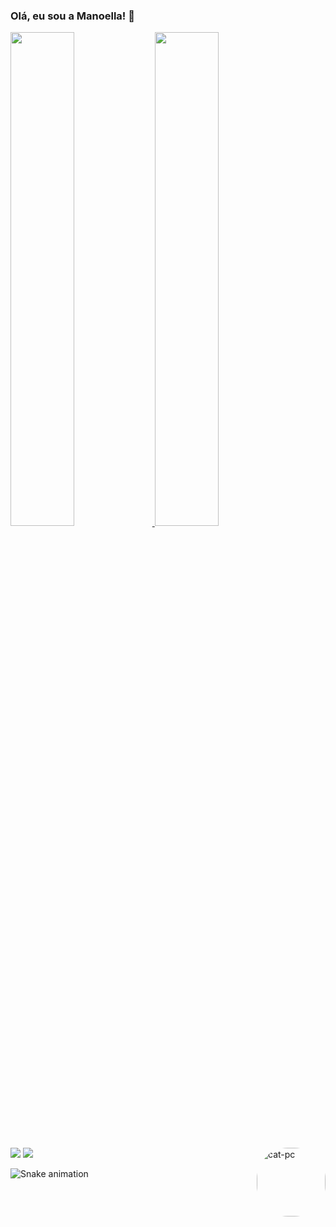 ### Olá, eu sou a Manoella! 💜    

<div align="left">
  <a href="https://github.com/manoellasouza">
  <img width="45%" src="https://github-readme-stats.vercel.app/api?username=manoellasouza&show_icons=true&theme=github_dark&include_all_commits=true&count_private=true"/>
  <img width="45%" src="https://github-readme-stats.vercel.app/api/top-langs/?username=manoellasouza&layout=compact&langs_count=7&theme=github_dark"/>
 </div>
  
##
  
<div> 
<a href = "mailto:manoella.souza@hotmail.com"><img src="https://img.shields.io/badge/Microsoft_Outlook-0078D4?style=for-the-badge&logo=microsoft-outlook&logoColor=white" target="_blank"></a>
  <a href="https://www.linkedin.com/in/manoellasouza/" target="_blank"><img src="https://img.shields.io/badge/-LinkedIn-%230077B5?style=for-the-badge&logo=linkedin&logoColor=white" target="_blank"></a> 
  <img align="right" alt="cat-pc" height="110" style="border-radius:50px;" src="https://c.tenor.com/y2JXkY1pXkwAAAAC/cat-computer.gif">
</div>

 

 ![Snake animation](https://github.com/manoellasouza/manoellasouza/blob/output/github-contribution-grid-snake.svg)

 
